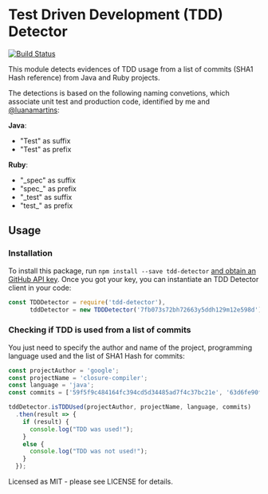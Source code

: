 # Test Driven Development (TDD) Detector

[![Build Status](https://travis-ci.org/simkimsia/UtilityBehaviors.png)](https://travis-ci.org/simkimsia/UtilityBehaviors)

This module detects evidences of TDD usage from a list of commits (SHA1 Hash reference) from Java and Ruby projects. 

The detections is based on the following naming convetions, which associate unit test and production code, identified by me and [@luanamartins](https://github.com/luanamartins):

**Java**:

* "Test" as suffix
* "Test" as prefix

**Ruby**:

* "_spec" as suffix
* "spec_" as prefix
* "_test" as suffix
* "test_" as prefix

## Usage
### Installation
To install this package, run `npm install --save tdd-detector` [and obtain an GitHub API key](https://github.com/blog/1509-personal-api-tokens). Once you got your key, you can instantiate an TDD Detector client in your code:

```js
const TDDDetector = require('tdd-detector'),
      tddDetector = new TDDDetector('7fb073s72bh72663y5ddh129m12e598d');
```

### Checking if TDD is used from a list of commits
You just need to specify the author and name of the project, programming language used and the list of SHA1 Hash for commits:

```js
const projectAuthor = 'google';
const projectName = 'closure-compiler';
const language = 'java';
const commits = ['59f5f9c484164fc394cd5d34485ad7f4c37bc21e', '63d6fe90f434533b5a52edcd93d9786b8c1834e8', '6b158f92af743c0a89e9b343af9fe95c08d31bef']

tddDetector.isTDDUsed(projectAuthor, projectName, language, commits)
  .then(result => {
    if (result) {
      console.log("TDD was used!");
    }
    else {
      console.log("TDD was not used!");
    }
  });
```



Licensed as MIT - please see LICENSE for details.
